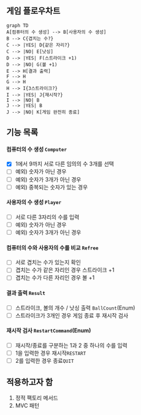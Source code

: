 ## 게임 플로우차트

```mermaid
graph TD
A[컴퓨터의 수 생성] --> B[사용자의 수 생성]
B --> C{겹치는 수?}
C --> |YES| D{같은 자리?}
C --> |NO| E[낫싱]
D --> |YES| F(스트라이크 +1)
D --> |NO| G(볼 +1)
E --> H[결과 출력]
F --> H 
G --> H
H --> I{3스트라이크?}
I --> |YES| J{재시작?}
I --> |NO| B
J --> |YES| B
J --> |NO| K[게임 완전히 종료]
```

## 기능 목록

#### 컴퓨터의 수 생성 `Computer`

- [x] 1에서 9까지 서로 다른 임의의 수 3개를 선택
- [ ] 예외) 숫자가 아닌 경우
- [ ] 예외) 숫자가 3개가 아닌 경우
- [ ] 예외) 중복되는 숫자가 있는 경우

#### 사용자의 수 생성 `Player`

- [ ] 서로 다른 3자리의 수를 입력
- [ ] 예외) 숫자가 아닌 경우
- [ ] 예외) 숫자가 3개가 아닌 경우

#### 컴퓨터의 수와 사용자의 수를 비교 `Refree`

- [ ] 서로 겹치는 수가 있는지 확인
- [ ] 겹치는 수가 같은 자리인 경우 스트라이크 +1
- [ ] 겹치는 수가 다른 자리인 경우 볼 +1

#### 결과 출력 `Result`

- [ ] 스트라이크, 볼의 개수 / 낫싱 출력 `BallCount`(Enum)
- [ ] 스트라이크가 3개인 경우 게임 종료 후 재시작 검사

#### 재시작 검사 `RestartCommand`(Enum)

- [ ] 재시작/종료를 구분하는 1과 2 중 하나의 수를 입력
- [ ] 1을 입력한 경우 재시작`RESTART`
- [ ] 2를 입력한 경우 종료`QUIT`

## 적용하고자 함

1. 정적 팩토리 메서드
2. MVC 패턴